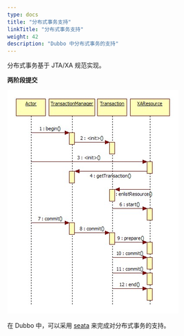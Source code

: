 ```yaml
---
type: docs
title: "分布式事务支持"
linkTitle: "分布式事务支持"
weight: 42
description: "Dubbo 中分布式事务的支持"
---
```


分布式事务基于 JTA/XA 规范实现。

**两阶段提交**

![/user-guide/images/jta-xa.jpg](/imgs/user/jta-xa.jpg)

在 Dubbo 中，可以采用 [seata](/zh-cn/blog/2019/01/17/如何使用seata保证dubbo微服务间的一致性/) 来完成对分布式事务的支持。
